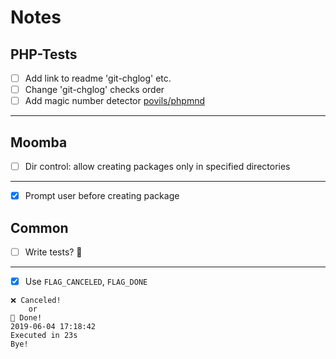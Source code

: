 # Notes

## PHP-Tests

- [ ] Add link to readme 'git-chglog' etc.
- [ ] Change 'git-chglog' checks order
- [ ] Add magic number detector [povils/phpmnd](https://github.com/povils/phpmnd)

---

## Moomba

- [ ] Dir control: allow creating packages only in specified directories

---

- [x] Prompt user before creating package

## Common

- [ ] Write tests? 🤦‍

---

- [x] Use `FLAG_CANCELED`, `FLAG_DONE`

```text
❌ Canceled!
    or
🏁 Done!
2019-06-04 17:18:42
Executed in 23s
Bye!
```

